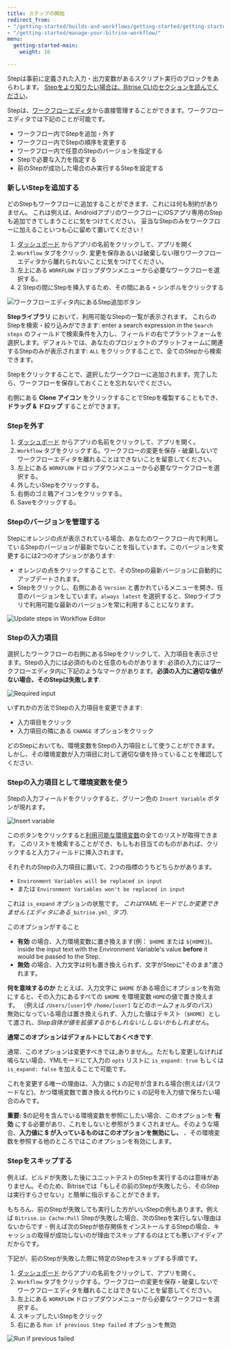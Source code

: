 ```yaml
---
title: ステップの開始
redirect_from:
- "/getting-started/builds-and-workflows/getting-started/getting-started-steps"
- "/getting-started/manage-your-bitrise-workflow/"
menu:
  getting-started-main:
    weight: 16

---
```

Stepは事前に定義された入力・出力変数があるスクリプト実行のブロックをあらわします。 [Stepをより知りたい場合は、Bitrise CLIのセクションを読んでください](/bitrise-cli/steps)。

Stepは、[ワークフローエディタ](/getting-started/getting-started-workflows)から直接管理することができます。ワークフローエディタでは下記のことが可能です。

* ワークフロー内でStepを追加・外す
* ワークフロー内でStepの順序を変更する
* ワークフロー内で任意のStepのバージョンを指定する
* Stepで必要な入力を指定する
* 前のStepが成功した場合のみ実行するStepを設定する

### 新しいStepを追加する

どのStepもワークフローに追加することができます、これには何も制約がありません。
これは例えば、AndroidアプリのワークフローにiOSアプリ専用のStepも追加できてしまうことに気をつけてください。
妥当なStepのみをワークフローに加えることいつも心に留めて置いてください！

1. [ダッシュボード](https://app.bitrise.io/dashboard) からアプリの名前をクリックして、アプリを開く
2. `Workflow` タブをクリック. 変更を保存あるいは破棄しない限りワークフローエディタから離れられないことに気をつけてください。
3. 左上にある `WORKFLOW` ドロップダウンメニューから必要なワークフローを選択する。
4. 2 Stepの間にStepを挿入するため、その間にある `+` シンボルをクリックする

![ワークフローエディタ内にあるStep追加ボタン](/img/getting-started/add-your-first-step.png)

**Stepライブラリ** において、利用可能なStepの一覧が表示されます。
これらのStepを検索・絞り込みができます: enter a search expression in the `Search steps` のフィールドで検索条件を入力し、フィールドの右でプラットフォームを選択します。デフォルトでは、あなたのプロジェクトのプラットフォームに関連するStepのみが表示されます: `ALL` をクリックすることで、全てのStepから検索できます。

Stepをクリックすることで、選択したワークフローに追加されます。完了したら、ワークフローを保存しておくことを忘れないでください。

右側にある **Clone アイコン** をクリックすることでStepを複製することもでき、**ドラッグ & ドロップ** することができます。

### Stepを外す

1. [ダッシュボード](https://app.bitrise.io/dashboard) からアプリの名前をクリックして、アプリを開く。
2. `Workflow` タブをクリックする。ワークフローの変更を保存・破棄しないでワークフローエディタを離れることはできないことを留意してください。
3. 左上にある `WORKFLOW` ドロップダウンメニューから必要なワークフローを選択する。
4. 外したいStepをクリックする。
5. 右側のゴミ箱アイコンをクリックする。
6. Saveをクリックする。

### Stepのバージョンを管理する

Stepにオレンジの点が表示されている場合、あなたのワークフロー内で利用しているStepのバージョンが最新でないことを指しています。このバージョンを変更するには2つのオプションがあります:

* オレンジの点をクリックすることで、そのStepの最新バージョンに自動的にアップデートされます。
* Stepをクリックし、右側にある `Version` と書かれているメニューを開き、任意のバージョンをしています。`always latest` を選択すると、Stepライブラリで利用可能な最新のバージョンを常に利用することになります。

![Update steps in Workflow Editor](/img/getting-started/update-steps.png)

### Stepの入力項目

選択したワークフローの右側にあるStepをクリックして、入力項目を表示させます。Stepの入力には必須のものと任意のものがあります: 必須の入力にはワークフローエディタ内に下記のようなマークがあります。**必須の入力に適切な値がない場合、そのStepは失敗します**.

![Required input](/img/getting-started/step-inputs.png)

いずれかの方法でStepの入力項目を変更できます:

* 入力項目をクリック
* 入力項目の隣にある `CHANGE` オプションをクリック

どのStepにおいても、環境変数をStepの入力項目として使うことができます。しかし、その環境変数が入力項目に対して適切な値を持っていることを確認してください.

### Stepの入力項目として環境変数を使う

Stepの入力フィールドをクリックすると、グリーン色の `Insert Variable` ボタンが現れます。

![Insert variable](/img/getting-started/insert-variable.png)

このボタンをクリックすると[利用可能な環境変数](/builds/available-environment-variables)の全てのリストが取得できます。 このリストを検索することができ、もしもお目当てのものがあれば、クリックすると入力フィールドに挿入されます。

それぞれのStepの入力項目に置いて、2つの指標のうちどちらかがあります。

* `Environment Variables will be replaced in input`
* または `Environment Variables won't be replaced in input`

これは `is_expand` オプションの状態です。
_これはYAMLモードでしか変更できません (エディタにある_`_bitrise.yml_` _タブ)._

このオプションがすること

* **有効** の場合、入力環境変数に置き換えます(例： `$HOME` または `${HOME}`)。
  inside the input text with the Environment Variable's value **before** it would be passed to the Step.
* **無効** の場合、入力文字は何も置き換えられず、文字がStepに"そのまま"渡されます。

**何を意味するのか** たとえば、入力文字に `$HOME` がある場合にオプションを有効にすると、その入力にあるすべての `$HOME` を環境変数 `HOME`の値で置き換えます。
（例えば `/Users/[user]`や `/home/[user]` などのホームフォルダのパス）
無効になっている場合は置き換えられず、入力した値はテキスト（`$HOME`）として渡され、_Step自体が値を拡張するかもしれないししないかもしれません_。

**通常このオプションはデフォルトにしておくべきです**.

通常、このオプションは変更すべきでは_ありません_。ただもし変更しなければ鳴らない場合、YMLモードにて入力の `opts` リストに `is_expand: true` もしくは `is_expand: false` を加えることで可能です。

これを変更する唯一の理由は、入力値に `$` の記号が含まれる場合(例えばパスワードなど)、かつ環境変数で置き換える代わりに `$` の記号を入力値で保ちたい場合のみです。

**重要:** $の記号を含んでいる環境変数を参照にしたい場合、このオプションを **有効** にする必要があり、これをしないと参照がうまくされません。そのような場合、**入力値に $ が入っているものはこのオプションを無効にし、** 、その環境変数を参照する他のところではこのオプションを有効にします。

### Stepをスキップする

例えば、ビルドが失敗した後にユニットテストのStepを実行するのは意味がありません。そのため、Bitriseでは「もしその前のStepが失敗したら、そのStepは実行すらさせない」と簡単に指示することができます。

もちろん、前のStepが失敗しても実行した方がいいStepの例もあります。例えば `Bitrise.io Cache:Pull` Stepが失敗した場合、次のStepを実行しない理由はないからです - 例えば次のStepが依存関係をインストールするStepの場合、キャッシュの取得が成功しないのが理由でスキップするのはとても悪いアイディアだからです。

下記が、前のStepが失敗した際に特定のStepをスキップする手順です。

1. [ダッシュボード](https://app.bitrise.io/dashboard) からアプリの名前をクリックして、アプリを開く。
2. `Workflow` タブをクリックする。ワークフローの変更を保存・破棄しないでワークフローエディタを離れることはできないことを留意してください。
3. 左上にある `WORKFLOW` ドロップダウンメニューから必要なワークフローを選択する。
4. スキップしたいStepをクリック
5. 右にある `Run if previous Step failed` オプションを無効

![Run if previous failed](/img/getting-started/run-if-failed.png)